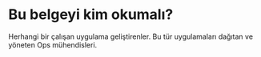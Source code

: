 Bu belgeyi kim okumalı?
=======================

Herhangi bir çalışan uygulama geliştirenler. Bu tür uygulamaları dağıtan ve yöneten Ops mühendisleri.
